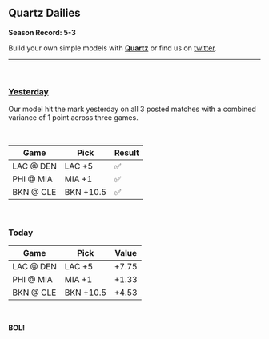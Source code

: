 ## **Quartz Dailies**

**Season Record: 5-3**

Build your own simple models with [**Quartz**](https://www.quartzapp.com) or find us on [twitter](https://twitter.com/Quartz_App).

---

&nbsp;

### [**Yesterday**](https://www.reddit.com/r/sportsbook/comments/80j9xq/nba_daily_discussion_22718_tuesday/duxbiuh/)

Our model hit the mark yesterday on all 3 posted matches with a combined variance of 1 point across three games.

&nbsp;

| Game      | Pick        | Result |
| --------- | ----------- | ------ |
| LAC @ DEN	| LAC +5	    | ✅ |
| PHI @ MIA | MIA +1      | ✅ |
| BKN @ CLE | BKN +10.5   | ✅ |

&nbsp;

### **Today**

| Game      | Pick        | Value   |
| --------- | ----------- | ------- |
| LAC @ DEN	| LAC +5	    | +7.75   |
| PHI @ MIA |	MIA +1      | +1.33   |
| BKN @ CLE |	BKN +10.5   | +4.53   |

&nbsp;

**BOL!**
